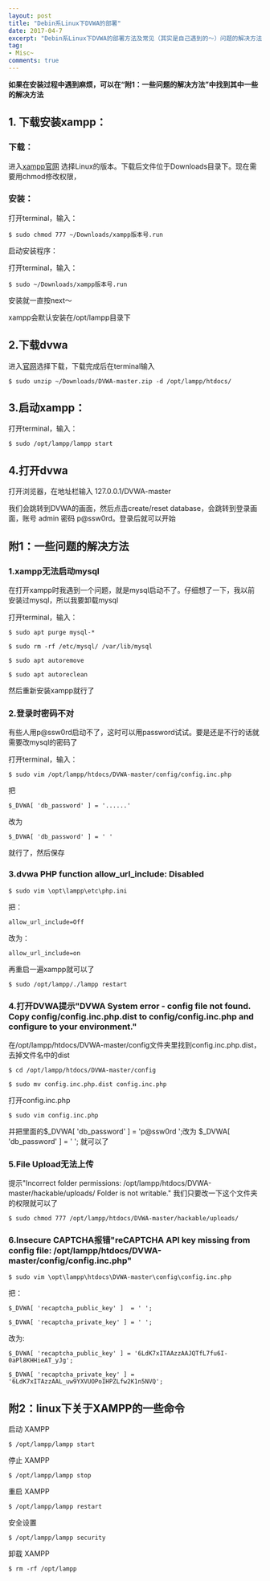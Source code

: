 ```yaml
---
layout: post
title: "Debin系Linux下DVWA的部署"
date: 2017-04-7
excerpt: "Debin系Linux下DVWA的部署方法及常见（其实是自己遇到的～）问题的解决方法（已在Ubuntu16.04和kali2.0下测试）"
tag:
- Misc~
comments: true
---
```


**如果在安装过程中遇到麻烦，可以在“附1：一些问题的解决方法”中找到其中一些的解决方法**

## 1. 下载安装xampp：


### 下载：

进入[xampp官网](https://www.apachefriends.org/zh_cn/index.html) 选择Linux的版本。下载后文件位于Downloads目录下。现在需要用chmod修改权限，

### 安装：

打开terminal，输入：

    $ sudo chmod 777 ~/Downloads/xampp版本号.run


启动安装程序：

打开terminal，输入：

    $ sudo ~/Downloads/xampp版本号.run

安装就一直按next～

xampp会默认安装在/opt/lampp目录下


## 2.下载dvwa


进入[官网](http://www.dvwa.co.uk/)选择下载，下载完成后在terminal输入

    $ sudo unzip ~/Downloads/DVWA-master.zip -d /opt/lampp/htdocs/


## 3.启动xampp：


打开terminal，输入：

    $ sudo /opt/lampp/lampp start



## 4.打开dvwa


打开浏览器，在地址栏输入 127.0.0.1/DVWA-master

我们会跳转到DVWA的画面，然后点击create/reset database，会跳转到登录画面，账号 admin 密码 p@ssw0rd。登录后就可以开始



## 附1：一些问题的解决方法


### 1.xampp无法启动mysql

在打开xampp时我遇到一个问题，就是mysql启动不了。仔细想了一下，我以前安装过mysql，所以我要卸载mysql


打开terminal，输入：

    $ sudo apt purge mysql-*

    $ sudo rm -rf /etc/mysql/ /var/lib/mysql

    $ sudo apt autoremove

    $ sudo apt autoreclean

然后重新安装xampp就行了


### 2.登录时密码不对


有些人用p@ssw0rd启动不了，这时可以用password试试。要是还是不行的话就需要改mysql的密码了

打开terminal，输入：

    $ sudo vim /opt/lampp/htdocs/DVWA-master/config/config.inc.php

把

    $_DVWA[ 'db_password' ] = '......' 
    
改为

    $_DVWA[ 'db_password' ] = ' '
    
就行了，然后保存


### 3.dvwa PHP function allow_url_include: Disabled


    $ sudo vim \opt\lampp\etc\php.ini

把：

    allow_url_include=Off

改为：

    allow_url_include=on

再重启一遍xampp就可以了

    $ sudo /opt/lampp/./lampp restart


### 4.打开DVWA提示"DVWA System error - config file not found. Copy config/config.inc.php.dist to config/config.inc.php and configure to your environment."


在/opt/lampp/htdocs/DVWA-master/config文件夹里找到config.inc.php.dist，去掉文件名中的dist

    $ cd /opt/lampp/htdocs/DVWA-master/config

    $ sudo mv config.inc.php.dist config.inc.php

打开config.inc.php

    $ sudo vim config.inc.php

并把里面的$_DVWA[ 'db_password' ] = 'p@ssw0rd ';改为 $_DVWA[ 'db_password' ] = ' '; 就可以了

### 5.File Upload无法上传

提示"Incorrect folder permissions: /opt/lampp/htdocs/DVWA-master/hackable/uploads/
Folder is not writable."
我们只要改一下这个文件夹的权限就可以了

    $ sudo chmod 777 /opt/lampp/htdocs/DVWA-master/hackable/uploads/

### 6.Insecure CAPTCHA报错"reCAPTCHA API key missing from config file: /opt/lampp/htdocs/DVWA-master/config/config.inc.php"

    $ sudo vim \opt\lampp\htdocs\DVWA-master\config\config.inc.php

把：

    $_DVWA[ 'recaptcha_public_key' ]  = ' ';

    $_DVWA[ 'recaptcha_private_key' ] = ' ';

改为:

    $_DVWA[ 'recaptcha_public_key' ] = '6LdK7xITAAzzAAJQTfL7fu6I-0aPl8KHHieAT_yJg';

    $_DVWA[ 'recaptcha_private_key' ] = '6LdK7xITAzzAAL_uw9YXVUOPoIHPZLfw2K1n5NVQ';



## 附2：linux下关于XAMPP的一些命令



启动 XAMPP

    $ /opt/lampp/lampp start

停止 XAMPP

    $ /opt/lampp/lampp stop

重启 XAMPP

    $ /opt/lampp/lampp restart

安全设置

    $ /opt/lampp/lampp security

卸载 XAMPP

    $ rm -rf /opt/lampp

